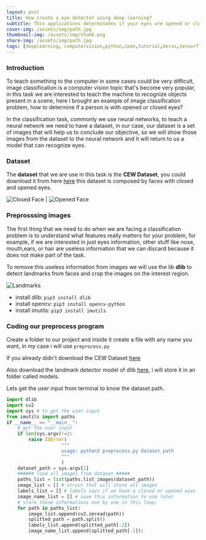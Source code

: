 ```yaml
---
layout: post
title: How create a eye detector using deep learning?
subtitle: This applications determinates if your eyes are opened or closed
cover-img: /assets/img/path.jpg
thumbnail-img: /assets/img/thumb.png
share-img: /assets/img/path.jpg
tags: [deeplearning, computervision,python,code,tutorial,keras,tensorflow]
---
```


### Introduction

To teach something to the computer in some cases could be very difficult, image classification is a computer vision topic that's become very popular, in this task we are interested to teach the machine to recognize objects present in a scene, here I brought an example of image classification problem, how to determine if a person is with opened or closed eyes?

In the classification task, commonly we use neural networks, to teach a neural network we need to have a dataset,  in our case, our dataset is a set of images that will help us to conclude our objective, so we will show those images from the dataset to the neural network and it will return to us a model that can recognize eyes.

### Dataset


The <b>dataset</b> that we are use in this task is the <b>CEW Dataset</b>, you could download it from here [here](https://drive.google.com/uc?id=1niyedvpnATsWMnhcy_DfNNhPGc2J_G8V) this dataset is composed by faces with closed and opened eyes.

![Closed Face](/assets/img/_post_images/2021-03-13-opened-closed-eyes-detector_img1/2021-03-13-opened-closed-eyes-detector_img1.jpg) | ![Opened Face](/assets/img/_post_images/2021-03-13-opened-closed-eyes-detector_img1/2021-03-13-opened-closed-eyes-detector_img1.jpg)

### Preprosssing images

The first thing that we need to do when we are facing a classification problem is to understand what features really matters for your problem, for example, if we are interested in just eyes information, other stuff like nose, mouth,ears, or hair are useless information that we can discard because it does not make part of the task.

To remove this useless information from images we will use the lib <b>dlib</b> to detect landmarks from faces and crop the images on the interest region.

![Landmarks](/home/luiz/Projects/git/y9luiz.github.io/assets/img/_post_images/2021-03-13-opened-closed-eyes-detector/2021-03-13-opened-closed-eyes-detector_img3.png)

* install dlib:  `pip3 install dlib`
* install opencv: `pip3 install opencv-python`
* install imutils: `pip3 install imutils`
### Coding our preprocess program

Create a folder to our project and inside it create a file with any name you want, in my case i will use `preprocess.py`


If you already didn't download the CEW Dataset  [here](https://drive.google.com/uc?id=1niyedvpnATsWMnhcy_DfNNhPGc2J_G8V)

Also download the landmark detector model of dlib [here](http://dlib.net/files/shape_predictor_68_face_landmarks.dat.bz2), i will store it in an folder called models.


Lets get the user input from terminal to know the dataset path.


```python
import dlib
import cv2
import sys # to get the user input
from imutils import paths
if __name__ == "__main__":
    # get the user input
    if len(sys.argv)!=2:
        raise IOError(
                    """
                    usage: python3 preprocess.py dataset_path
                    """
                    )
    dataset_path = sys.argv[1]
    ###### load all images from dataset #####
    paths_list = list(paths.list_images(dataset_path))
    image_list = [] # struct that will store all images
    labels_list = [] # labels says if we have a closed or opened eyes
    image_name_list = [] # save this information to use later
    # store those informations one by one in this loop:
    for path in paths_list:
        image_list.append(cv2.imread(path))
        splitted_path = path.split()
        labels_list.append(splitted_path[-2])
        image_name_list.append(splitted_path[-1]):
    
```